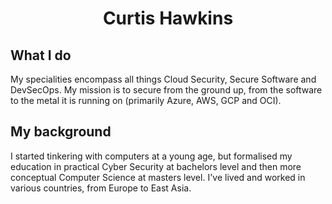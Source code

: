 <h1 align="center">Curtis Hawkins</h1>
<h2>What I do</h2>
My specialities encompass all things Cloud Security, Secure Software and DevSecOps. My mission is to secure from the ground up, from the software to the metal it is running on (primarily Azure, AWS, GCP and OCI).

<h2>My background</h2>
I started tinkering with computers at a young age, but formalised my education in practical Cyber Security at bachelors level and then more conceptual Computer Science at masters level. I've lived and worked in various countries, from Europe to East Asia.
